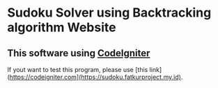 # Sudoku Solver using Backtracking algorithm Website

## This software using [CodeIgniter](https://codeigniter.com)

If yout want to test this program, please use [this link](https://codeigniter.com](https://sudoku.fatkurproject.my.id).
